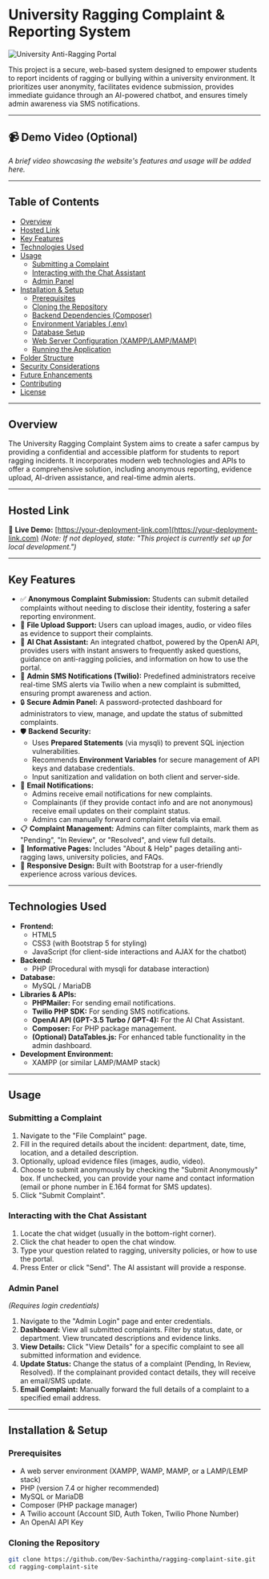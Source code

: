 # University Ragging Complaint & Reporting System

![University Anti-Ragging Portal](https://via.placeholder.com/1200x400.png?text=University+Anti-Ragging+Portal+Banner) <!-- Replace with an actual screenshot or banner image -->

This project is a secure, web-based system designed to empower students to report incidents of ragging or bullying within a university environment. It prioritizes user anonymity, facilitates evidence submission, provides immediate guidance through an AI-powered chatbot, and ensures timely admin awareness via SMS notifications.

---

## 📹 Demo Video (Optional)

<!--
(If you create a demo video, embed it or link it here)
Example:
[![Watch the Demo](https://img.youtube.com/vi/YOUR_VIDEO_ID/0.jpg)](https://www.youtube.com/watch?v=YOUR_VIDEO_ID)
-->
*A brief video showcasing the website's features and usage will be added here.*

---

## Table of Contents

*   [Overview](#overview)
*   [Hosted Link](#hosted-link)
*   [Key Features](#key-features)
*   [Technologies Used](#technologies-used)
*   [Usage](#usage)
    *   [Submitting a Complaint](#submitting-a-complaint)
    *   [Interacting with the Chat Assistant](#interacting-with-the-chat-assistant)
    *   [Admin Panel](#admin-panel)
*   [Installation & Setup](#installation--setup)
    *   [Prerequisites](#prerequisites)
    *   [Cloning the Repository](#cloning-the-repository)
    *   [Backend Dependencies (Composer)](#backend-dependencies-composer)
    *   [Environment Variables (.env)](#environment-variables-env)
    *   [Database Setup](#database-setup)
    *   [Web Server Configuration (XAMPP/LAMP/MAMP)](#web-server-configuration-xampplampmamp)
    *   [Running the Application](#running-the-application)
*   [Folder Structure](#folder-structure)
*   [Security Considerations](#security-considerations)
*   [Future Enhancements](#future-enhancements)
*   [Contributing](#contributing)
*   [License](#license)

---

## Overview

The University Ragging Complaint System aims to create a safer campus by providing a confidential and accessible platform for students to report ragging incidents. It incorporates modern web technologies and APIs to offer a comprehensive solution, including anonymous reporting, evidence upload, AI-driven assistance, and real-time admin alerts.

---

## Hosted Link

🔗 **Live Demo:** [https://your-deployment-link.com](https://your-deployment-link.com) <!-- Replace with your actual deployment link if available -->
*(Note: If not deployed, state: "This project is currently set up for local development.")*

---

## Key Features

*   ✅ **Anonymous Complaint Submission:** Students can submit detailed complaints without needing to disclose their identity, fostering a safer reporting environment.
*   📂 **File Upload Support:** Users can upload images, audio, or video files as evidence to support their complaints.
*   🤖 **AI Chat Assistant:** An integrated chatbot, powered by the OpenAI API, provides users with instant answers to frequently asked questions, guidance on anti-ragging policies, and information on how to use the portal.
*   📱 **Admin SMS Notifications (Twilio):** Predefined administrators receive real-time SMS alerts via Twilio when a new complaint is submitted, ensuring prompt awareness and action.
*   🔒 **Secure Admin Panel:** A password-protected dashboard for administrators to view, manage, and update the status of submitted complaints.
*   🛡️ **Backend Security:**
    *   Uses **Prepared Statements** (via mysqli) to prevent SQL injection vulnerabilities.
    *   Recommends **Environment Variables** for secure management of API keys and database credentials.
    *   Input sanitization and validation on both client and server-side.
*   📧 **Email Notifications:**
    *   Admins receive email notifications for new complaints.
    *   Complainants (if they provide contact info and are not anonymous) receive email updates on their complaint status.
    *   Admins can manually forward complaint details via email.
*   📋 **Complaint Management:** Admins can filter complaints, mark them as "Pending", "In Review", or "Resolved", and view full details.
*   📄 **Informative Pages:** Includes "About & Help" pages detailing anti-ragging laws, university policies, and FAQs.
*   🎨 **Responsive Design:** Built with Bootstrap for a user-friendly experience across various devices.

---

## Technologies Used

*   **Frontend:**
    *   HTML5
    *   CSS3 (with Bootstrap 5 for styling)
    *   JavaScript (for client-side interactions and AJAX for the chatbot)
*   **Backend:**
    *   PHP (Procedural with mysqli for database interaction)
*   **Database:**
    *   MySQL / MariaDB
*   **Libraries & APIs:**
    *   **PHPMailer:** For sending email notifications.
    *   **Twilio PHP SDK:** For sending SMS notifications.
    *   **OpenAI API (GPT-3.5 Turbo / GPT-4):** For the AI Chat Assistant.
    *   **Composer:** For PHP package management.
    *   **(Optional) DataTables.js:** For enhanced table functionality in the admin dashboard.
*   **Development Environment:**
    *   XAMPP (or similar LAMP/MAMP stack)

---

## Usage

### Submitting a Complaint

1.  Navigate to the "File Complaint" page.
2.  Fill in the required details about the incident: department, date, time, location, and a detailed description.
3.  Optionally, upload evidence files (images, audio, video).
4.  Choose to submit anonymously by checking the "Submit Anonymously" box. If unchecked, you can provide your name and contact information (email or phone number in E.164 format for SMS updates).
5.  Click "Submit Complaint".

### Interacting with the Chat Assistant

1.  Locate the chat widget (usually in the bottom-right corner).
2.  Click the chat header to open the chat window.
3.  Type your question related to ragging, university policies, or how to use the portal.
4.  Press Enter or click "Send". The AI assistant will provide a response.

### Admin Panel

*(Requires login credentials)*
1.  Navigate to the "Admin Login" page and enter credentials.
2.  **Dashboard:** View all submitted complaints. Filter by status, date, or department. View truncated descriptions and evidence links.
3.  **View Details:** Click "View Details" for a specific complaint to see all submitted information and evidence.
4.  **Update Status:** Change the status of a complaint (Pending, In Review, Resolved). If the complainant provided contact details, they will receive an email/SMS update.
5.  **Email Complaint:** Manually forward the full details of a complaint to a specified email address.

---

## Installation & Setup

### Prerequisites

*   A web server environment (XAMPP, WAMP, MAMP, or a LAMP/LEMP stack)
*   PHP (version 7.4 or higher recommended)
*   MySQL or MariaDB
*   Composer (PHP package manager)
*   A Twilio account (Account SID, Auth Token, Twilio Phone Number)
*   An OpenAI API Key

### Cloning the Repository

```bash
git clone https://github.com/Dev-Sachintha/ragging-complaint-site.git
cd ragging-complaint-site
